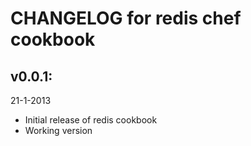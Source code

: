 # CHANGELOG for redis chef cookbook

##  v0.0.1:
21-1-2013

* Initial release of redis cookbook
* Working version

